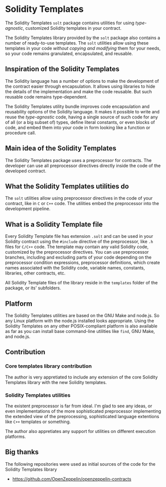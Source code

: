 # Solidity Templates

The Solidity Templates `solt` package contains utilities for using *type-agnostic*, customized Solidity templates in your contract.

The Solidity Templates library provided by the `solt` package also contains a number of ready-to-use templates. The `solt` utilities allow using these templates in your code *without copying and modifying* them for your needs, so your code remains granulated, encapsulated, and reusable.

## Inspiration of the Solidity Templates

The Solidity language has a number of options to make the development of the contract easier through encapsulation. It allows using libraries to hide the details of the implementation and make the code reusable. But such reusable code remains type-dependent.

The Solidity Templates utility bundle improves code encapsulation and reusability options of the Solidity language. It makes it possible to write and reuse the *type-agnostic* code, having a single source of such code for any of all (or a big subset of) types, define literal constants, or even blocks of code, and embed them into your code in form looking like a function or procedure call.

## Main idea of the Solidity Templates

The Solidity Templates package uses a preprocessor for contracts. The developer can use all preprocessor directives directly inside the code of the developed contract.

## What the Solidity Templates utilities do

The `solt` utilities allow using preprocessor directives in the code of your contract, like in `C` or `C++` code. The utilities embed the preprocessor into the development pipeline.

## What is a Solidity Template file

Every Solidity Template file has extension `.solt` and can be used in your Solidity contract using the `#include` directive of the preprocessor, like `.h` files for `C/C++` code. The template may contain any valid Solidity code, customized by the preprocessor directives. You can use preprocessor branches, including and excluding parts of your code depending on the preprocessor condition expressions, preprocessor definitions, which create names associated with the Solidity code, variable names, constants, libraries, other contracts, etc.

All Solidity Template files of the library reside in the `templates` folder of the package, or its' subfolders.

## Platform

The Solidity Templates utilities are based on the GNU Make and node.js. So any Linux platform with the node.js installed looks appropriate. Using the Solidity Templates on any other POSIX-compliant platform is also available as far as you can install base command-line utilities like `find`, GNU Make, and node.js.

## Contribution

### Core templates library contribution

The author is very appretiated to include any extension of the core Solidity Templates library with the new Solidity templates.

### Solidity Templates utilities

The existent preprocessor is far from ideal. I'm glad to see any ideas, or even implementations of the more sophisticated preprocessor implementing the extended view of the preprocessing, sophisticated language extentions like `C++` templates or something.

The author also appretiates any support for utilities on different execution platforms.

## Big thanks

The following repositories were used as initial sources of the code for the Solidity Templates library

- https://github.com/OpenZeppelin/openzeppelin-contracts
